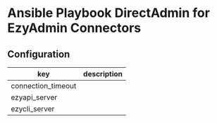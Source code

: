 # Ansible Playbook DirectAdmin for EzyAdmin Connectors

## Configuration

| key                | description |
| ------------------ | ----------- |
| connection_timeout |             |
| ezyapi_server      |             |
| ezycli_server      |             |